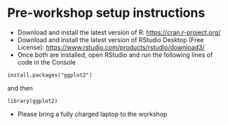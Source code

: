 # Pre-workshop setup instructions

- Download and install the latest version of R: https://cran.r-project.org/
- Download and install the latest version of RStudio Desktop (Free License): https://www.rstudio.com/products/rstudio/download3/
- Once both are installed, open RStudio and run the following lines of code in the Console

```{r}
install.packages("ggplot2")
```

and then

```{r}
library(ggplot2)
```

- Please bring a fully charged laptop to the workshop